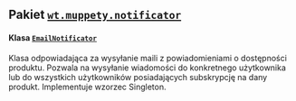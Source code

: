## Pakiet [`wt.muppety.notificator`](../../src/main/java/wt/muppety/notificator)

#### Klasa  [`EmailNotificator`](../../src/main/java/wt/muppety/notificator/EmailNotificator.java)

Klasa odpowiadająca za wysyłanie maili z powiadomieniami o dostępności produktu. Pozwala na wysyłanie 
wiadomości do konkretnego użytkownika lub do wszystkich użytkowników posiadających subskrypcję na dany 
produkt. Implementuje wzorzec Singleton.
